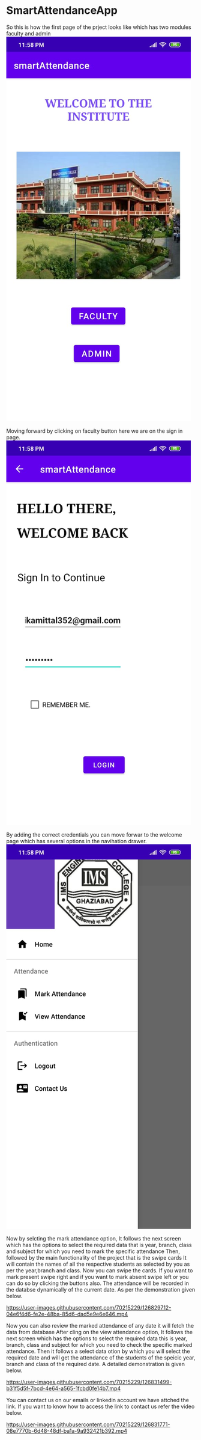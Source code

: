 # SmartAttendanceApp
So this is how the first page of the prject looks like which has two modules faculty and admin
![](images/frontpage.jpeg)

Moving forward by clicking on faculty button here we are on the sign in page.
![](images/facultysignin.jpeg)

By adding the correct credentials you can move forwar to the welcome page which has several options in the navihation drawer.
![](images/welcomepage.jpeg)

Now by selcting the mark attendance option, It follows the next screen which has the options to select the required data that is year, branch, class and subject for which you need to mark the specific attendance
Then, followed by the main functionality of the project that is the swipe cards
It will contain the names of all the respective students as selected by you as per the year,branch and class.
Now you can swipe the cards. If you want to mark present swipe right and if you want to mark absent swipe left or you can do so by clicking the buttons also.
The attendance will be recorded in the databse dynamically of the current date.
As per the demonstration given below.

https://user-images.githubusercontent.com/70215229/126829712-04e6f4d6-fe2e-48ba-85d6-dad5e9e6e646.mp4

Now you can also review the marked attendance of any date it will fetch the data from database
After cling on the view attendance option, It follows the next screen which has the options to select the required data this is year, branch, class and subject for which you need to check the specific marked attendance.
Then it follows a select data otion by which you will select the required date and will get the attendance of the students of the speicic year, branch and class of the required date.
A detailed demonstration is given below.

https://user-images.githubusercontent.com/70215229/126831499-b31f5d5f-7bcd-4e64-a565-1fcbd0fe14b7.mp4

You can contact us on our emails or linkedin account we have attched the link.
If you want to know how to access the link to contact us refer the video below.

https://user-images.githubusercontent.com/70215229/126831771-08e7770b-6d48-48df-ba1a-9a932421b392.mp4






